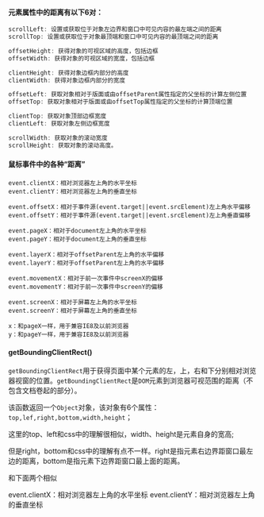 #### 元素属性中的距离有以下6对：

~~~js
scrollLeft: 设置或获取位于对象左边界和窗口中可见内容的最左端之间的距离
scrollTop: 设置或获取位于对象最顶端和窗口中可见内容的最顶端之间的距离

offsetHeight: 获得对象的可视区域的高度，包括边框
offsetWidth: 获得对象的可视区域的宽度，包括边框

clientHeight: 获得对象边框内部分的高度
clientWidth: 获得对象边框内部分的宽度

offsetLeft: 获取对象相对于版面或由offsetParent属性指定的父坐标的计算左侧位置
offsetTop: 获取对象相对于版面或由offsetTop属性指定的父坐标的计算顶端位置

clientTop: 获取对象顶部边框宽度
clientLeft: 获取对象左侧边框宽度

scrollWidth: 获取对象的滚动宽度
scrollHeight: 获取对象的滚动高度。
~~~

#### 鼠标事件中的各种“距离”

~~~
event.clientX：相对浏览器左上角的水平坐标
event.clientY：相对浏览器左上角的垂直坐标

event.offsetX：相对于事件源(event.target||event.srcElement)左上角水平偏移
event.offsetY：相对于事件源(event.target||event.srcElement)左上角垂直偏移

event.pageX：相对于document左上角的水平坐标
event.pageY：相对于document左上角的垂直坐标

event.layerX：相对于offsetParent左上角的水平偏移
event.layerY：相对于offsetParent左上角的水平偏移

event.movementX：相对于前一次事件中screenX的偏移
event.movementY：相对于前一次事件中screenY的偏移

event.screenX：相对于屏幕左上角的水平坐标
event.screenY：相对于屏幕左上角的垂直坐标

x：和pageX一样，用于兼容IE8及以前浏览器
y：和pageY一样，用于兼容IE8及以前浏览器
~~~

#### getBoundingClientRect()

`getBoundingClientRect`用于获得页面中某个元素的左，上，右和下分别相对浏览器视窗的位置。`getBoundingClientRect`是`DOM`元素到浏览器可视范围的距离（不包含文档卷起的部分）。

该函数返回一个`Object`对象，该对象有6个属性：`top,lef,right,bottom,width,height`；

这里的top、left和css中的理解很相似，width、height是元素自身的宽高;

但是right，bottom和css中的理解有点不一样。right是指元素右边界距窗口最左边的距离，bottom是指元素下边界距窗口最上面的距离。

和下面两个相似

event.clientX：相对浏览器左上角的水平坐标
event.clientY：相对浏览器左上角的垂直坐标